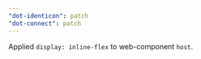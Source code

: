 ```yaml
---
"dot-identicon": patch
"dot-connect": patch
---
```


Applied `display: inline-flex` to web-component `host`.
